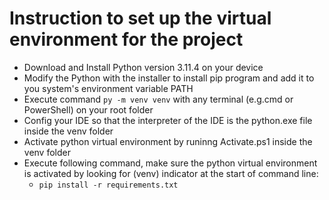 # Instruction to set up the virtual environment for the project

- Download and Install Python version 3.11.4 on your device
- Modify the Python with the installer to install pip program and add it to you system's environment variable PATH
- Execute command `py -m venv venv` with any terminal (e.g.cmd or PowerShell) on your root folder
- Config your IDE so that the interpreter of the IDE is the python.exe file inside the venv folder
- Activate python virtual environment by runinng Activate.ps1 inside the venv folder
- Execute following command, make sure the python virtual environment is activated by looking for (venv) indicator at the start of command line:
  - `pip install -r requirements.txt`

